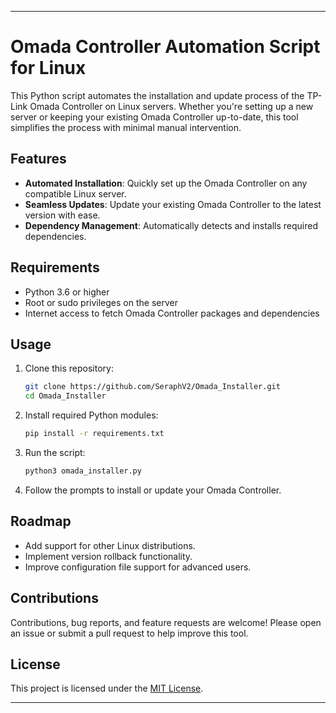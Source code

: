 

---

# Omada Controller Automation Script for Linux

This Python script automates the installation and update process of the TP-Link Omada Controller on Linux servers. Whether you're setting up a new server or keeping your existing Omada Controller up-to-date, this tool simplifies the process with minimal manual intervention.

## Features

- **Automated Installation**: Quickly set up the Omada Controller on any compatible Linux server.
- **Seamless Updates**: Update your existing Omada Controller to the latest version with ease.
- **Dependency Management**: Automatically detects and installs required dependencies.

## Requirements

- Python 3.6 or higher
- Root or sudo privileges on the server
- Internet access to fetch Omada Controller packages and dependencies

## Usage

1. Clone this repository:
   ```bash
   git clone https://github.com/SeraphV2/Omada_Installer.git
   cd Omada_Installer
   ```

2. Install required Python modules:
   ```bash
   pip install -r requirements.txt
   ```

3. Run the script:
   ```bash
   python3 omada_installer.py
   ```

4. Follow the prompts to install or update your Omada Controller.

## Roadmap

- Add support for other Linux distributions.
- Implement version rollback functionality.
- Improve configuration file support for advanced users.

## Contributions

Contributions, bug reports, and feature requests are welcome! Please open an issue or submit a pull request to help improve this tool.

## License

This project is licensed under the [MIT License](LICENSE).

---

